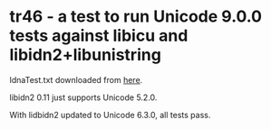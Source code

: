 tr46 - a test to run Unicode 9.0.0 tests against libicu and libidn2+libunistring
================================================================================

IdnaTest.txt downloaded from [here](http://www.unicode.org/Public/idna/9.0.0/IdnaTest.txt).

libidn2 0.11 just supports Unicode 5.2.0.

With lidbidn2 updated to Unicode 6.3.0, all tests pass.
